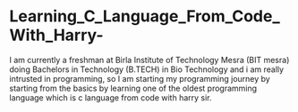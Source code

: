 # Learning_C_Language_From_Code_With_Harry-
I am currently a freshman at Birla Institute of Technology Mesra (BIT mesra) doing Bachelors in Technology (B.TECH) in Bio Technology and i am really intrusted in programming, so I am starting my programming journey by starting from the basics by learning one of the oldest programming language which is c language from code with harry sir.
